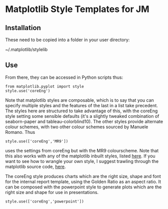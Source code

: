 # Matplotlib Style Templates for JM

## Installation

These need to be copied into a folder in your user directory:

~/.matplotlib/stylelib

## Use
From there, they can be accessed in Python scripts thus:
```
from matplotlib.pyplot import style
style.use('coreEng')
```

Note that matplotlib styles are composable, which is to say that you can specify multiple styles and the features of the last in a list take precedent. The styles here are structured to take advantage of this, with the coreEng style setting some sensible defaults (it's a slightly tweaked combination of seaborn-paper and tableau-colorblind10). The other styles provide alternate colour schemes, with two other colour schemes sourced by Manuele Romano. Thus 

```
style.use(['coreEng','MR9'])
```

uses the settings from coreEng but with the MR9 colourscheme. Note that this also works with any of the
matplotlib inbuilt styles, listed [here](https://matplotlib.org/3.2.1/gallery/style_sheets/style_sheets_reference.html). If you want to see how to wrangle your own style, I suggest trawling through the matplotlib source code, 
[here](https://github.com/matplotlib/matplotlib/tree/master/lib/matplotlib/mpl-data/stylelib).

The coreEng style produces charts which are the right size, shape and font for the internal report template, using the Golden Ratio as an aspect ratio. It can be composed with the powerpoint style to generate plots which are the right size and shape for use in presentations.

```
style.use(['coreEng','powerpoint'])
```